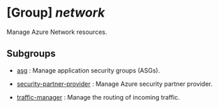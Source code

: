 # [Group] _network_

Manage Azure Network resources.

## Subgroups

- [asg](/Commands/network/asg/readme.md)
: Manage application security groups (ASGs).

- [security-partner-provider](/Commands/network/security-partner-provider/readme.md)
: Manage Azure security partner provider.

- [traffic-manager](/Commands/network/traffic-manager/readme.md)
: Manage the routing of incoming traffic.
